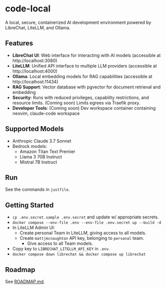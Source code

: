 # code-local

A local, secure, containerized AI development environment powered by LibreChat,
LiteLLM, and Ollama.

## Features

- **LibreChat UI**: Web interface for interacting with AI models (accessible at http://localhost:3080)
- **LiteLLM**: Unified API interface to multiple LLM providers (accessible at http://localhost:4000)
- **Ollama**: Local embedding models for RAG capabilities (accessible at http://localhost:11434)
- **RAG Support**: Vector database with pgvector for document retrieval and embedding
- **Security**: Runs with reduced privileges, capability restrictions, and resource limits. (Coming soon) Limits egrees via Traefik proxy.
- **Developer Tools**: (Coming soon) Dev workspace container containing neovim, claude-code workspace

## Supported Models

- Anthropic Claude 3.7 Sonnet
- Bedrock models:
  - Amazon Titan Text Premier
  - Llama 3 70B Instruct
  - Mistral 7B Instruct

## Run

See the commands in `justfile`.

## Getting Started

- `cp .env.secret.sample .env.secret` and update w/ appropriate secrets.
- `docker compose --env-file .env --env-file .env.secret up --build -d`
- In LiteLLM Admin UI:
    - Create personal Team in LiteLLM, giving access to all models.
    - Create `mattjmcnaughton` API key, belonging to `personal` team.
        - Give access to all Team models.
- Copy key to `LIBRECHAT_LITELLM_API_KEY` in `.env`.
- `docker compose down librechat && docker compose up librechat`

## Roadmap

See [ROADMAP.md](ROADMAP.md).
